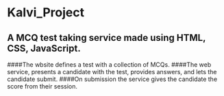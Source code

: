 # Kalvi_Project
## A MCQ test taking service made using HTML, CSS, JavaScript.
####The wbsite defines a test with a collection of MCQs. 
####The web service, presents a candidate with the test, provides answers, and lets the candidate submit. 
####On submission the service gives the candidate the score from their session.
